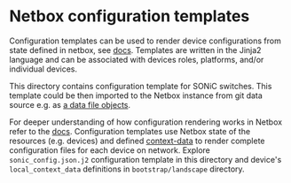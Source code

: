 # Netbox configuration templates

Configuration templates can be used to render device configurations from state defined in netbox, see [docs](https://netboxlabs.com/docs/netbox/en/stable/models/extras/configtemplate/).
Templates are written in the Jinja2 language and can be associated with devices roles, platforms, and/or individual devices.

This directory contains configuration template for SONiC switches.
This template could be then imported to the Netbox instance from git data source e.g. as [a data file objects](https://netboxlabs.com/docs/netbox/en/stable/models/core/datafile/).

For deeper understanding of how configuration rendering works in Netbox refer to the [docs](https://netboxlabs.com/docs/netbox/en/stable/features/configuration-rendering/).
Configuration templates use Netbox state of the resources (e.g. devices) and defined [context-data](https://netboxlabs.com/docs/netbox/en/stable/features/context-data/)
to render complete configuration files for each device on network.
Explore `sonic_config.json.j2` configuration template in this directory and device's `local_context_data` definitions in 
`bootstrap/landscape` directory.
